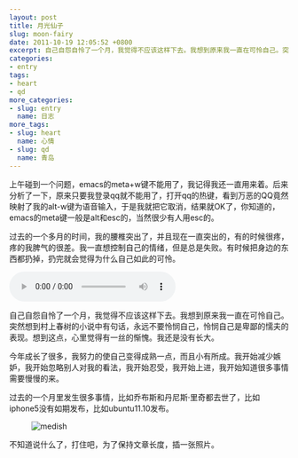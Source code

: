 ```yaml
---
layout: post
title: 月光仙子
slug: moon-fairy
date: 2011-10-19 12:05:52 +0800
excerpt: 自己自怨自怜了一个月，我觉得不应该这样下去。我想到原来我一直在可怜自己。突然想到村上春树的小说中有句话，永远不要怜悯自己，怜悯自己是卑鄙的懦夫的表现。想到这点，心里觉得有一丝的惭愧。我还是没有长大。
categories:
- entry
tags:
- heart
- qd
more_categories:
- slug: entry
  name: 日志
more_tags:
- slug: heart
  name: 心情
- slug: qd
  name: 青岛
---
```


上午碰到一个问题，emacs的meta+w键不能用了，我记得我还一直用来着。后来分析了一下，原来只要我登录qq就不能用了，打开qq的热键，看到万恶的QQ竟然映射了我的alt-w键为语音输入，于是我就把它取消，结果就OK了，你知道的，emacs的meta键一般是alt和esc的，当然很少有人用esc的。

过去的一个多月的时间，我的腰椎突出了，并且现在一直突出的，有的时候很疼，疼的我脾气的很差。我一直想控制自己的情绪，但是总是失败。有时候把身边的东西都扔掉，扔完就会觉得为什么自己如此的可怜。


<audio controls="controls">
	<source src="{{ site.path.uploads }}2011/10/19/moon-fairy/April-Breeze.mp3" type="audio/mpeg" />
	Your browser does not support the audio element.
</audio>

自己自怨自怜了一个月，我觉得不应该这样下去。我想到原来我一直在可怜自己。突然想到村上春树的小说中有句话，永远不要怜悯自己，怜悯自己是卑鄙的懦夫的表现。想到这点，心里觉得有一丝的惭愧。我还是没有长大。

今年成长了很多，我努力的使自己变得成熟一点，而且小有所成。我开始减少嫉妒，我开始忽略别人对我的看法，我开始忍受，我开始上进，我开始知道很多事情需要慢慢的来。

过去的一个月里发生很多事情，比如乔布斯和丹尼斯·里奇都去世了，比如iphone5没有如期发布，比如ubuntu11.10发布。

<figure>
	<img src="{{ site.path.uploads }}2011/10/19/moon-fairy/medish.jpg" alt="medish" />
</figure>

不知道说什么了，打住吧，为了保持文章长度，插一张照片。

